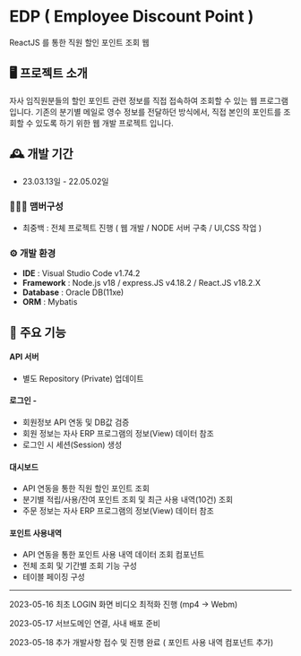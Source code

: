 # EDP ( Employee Discount Point )
ReactJS 를 통한 직원 할인 포인트 조회 웹


## 🖥️ 프로젝트 소개
자사 임직원분들의 할인 포인트 관련 정보를 직접 접속하여 조회할 수 있는 웹 프로그램 입니다. 기존의 분기별 메일로 영수 정보를 전달하던 방식에서, 직접 본인의 포인트를 조회할 수 있도록 하기 위한 웹 개발 프로젝트 입니다.
<br>

## 🕰️ 개발 기간
* 23.03.13일 - 22.05.02일

### 🧑‍🤝‍🧑 맴버구성
 - 최중백 : 전체 프로젝트 진행 ( 웹 개발 / NODE 서버 구축 / UI,CSS 작업 )

### ⚙️ 개발 환경
- **IDE** : Visual Studio Code v1.74.2
- **Framework** : Node.js v18 / express.JS v4.18.2 / React.JS v18.2.X
- **Database** : Oracle DB(11xe)
- **ORM** : Mybatis

## 📌 주요 기능
#### API 서버
- 별도 Repository (Private) 업데이트
#### 로그인 - 
<!-- <a href="https://github.com/chaehyuenwoo/SpringBoot-Project-MEGABOX/wiki/%EC%A3%BC%EC%9A%94-%EA%B8%B0%EB%8A%A5-%EC%86%8C%EA%B0%9C(Login)" >상세보기 - WIKI 이동</a> -->
- 회원정보 API 연동 및 DB값 검증
- 회원 정보는 자사 ERP 프로그램의 정보(View) 데이터 참조
- 로그인 시 세션(Session) 생성
#### 대시보드
- API 연동을 통한 직원 할인 포인트 조회
- 분기별 적립/사용/잔여 포인트 조회 및 최근 사용 내역(10건) 조회
- 주문 정보는 자사 ERP 프로그램의 정보(View) 데이터 참조
#### 포인트 사용내역
- API 연동을 통한 포인트 사용 내역 데이터 조회 컴포넌트
- 전체 조회 및 기간별 조회 기능 구성
- 테이블 페이징 구성
___

2023-05-16 최초 LOGIN 화면 비디오 최적화 진행 (mp4 -> Webm)

2023-05-17 서브도메인 연결, 사내 배포 준비

2023-05-18 추가 개발사항 접수 및 진행 완료 ( 포인트 사용 내역 컴포넌트 추가)
